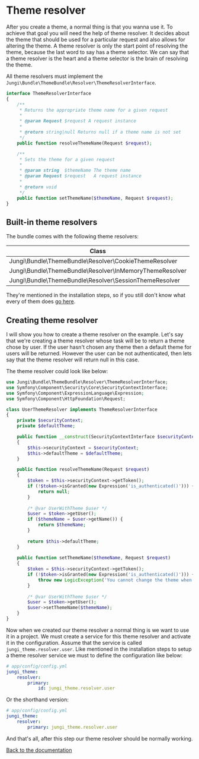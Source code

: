 Theme resolver
==============

After you create a theme, a normal thing is that you wanna use it. To achieve that goal you will need the help of theme 
resolver. It decides about the theme that should be used for a particular request and also allows for altering the theme. 
A theme resolver is only the start point of resolving the theme, because the last word to say has a theme selector. We can 
say that a theme resolver is the heart and a theme selector is the brain of resolving the theme.

All theme resolvers must implement the `Jungi\Bundle\ThemeBundle\Resolver\ThemeResolverInterface`. 

```php
interface ThemeResolverInterface
{
    /**
     * Returns the appropriate theme name for a given request
     *
     * @param Request $request A request instance
     *
     * @return string|null Returns null if a theme name is not set
     */
    public function resolveThemeName(Request $request);

    /**
     * Sets the theme for a given request
     *
     * @param string  $themeName The theme name
     * @param Request $request   A request instance
     *
     * @return void
     */
    public function setThemeName($themeName, Request $request);
}
```

Built-in theme resolvers
------------------------

The bundle comes with the following theme resolvers:

| Class |
| ----- |
| Jungi\Bundle\ThemeBundle\Resolver\CookieThemeResolver |
| Jungi\Bundle\ThemeBundle\Resolver\InMemoryThemeResolver |
| Jungi\Bundle\ThemeBundle\Resolver\SessionThemeResolver |

They're mentioned in the installation steps, so if you still don't know what every of them does [go here](https://github.com/piku235/JungiThemeBundle/tree/master/Resources/doc/installation.md#step-3-configuration).

Creating theme resolver
-----------------------

I will show you how to create a theme resolver on the example. Let's say that we're creating a theme resolver whose task
will be to return a theme chose by user. If the user hasn't chosen any theme then a default theme for users will be 
returned. However the user can be not authenticated, then lets say that the theme resolver will return null in this case.

The theme resolver could look like below:

```php
use Jungi\Bundle\ThemeBundle\Resolver\ThemeResolverInterface;
use Symfony\Component\Security\Core\SecurityContextInterface;
use Symfony\Component\ExpressionLanguage\Expression;
use Symfony\Component\HttpFoundation\Request;

class UserThemeResolver implements ThemeResolverInterface
{
    private $securityContext;
    private $defaultTheme;

    public function __construct(SecurityContextInterface $securityContext, $defaultTheme = null)
    {
        $this->securityContext = $securityContext;
        $this->defaultTheme = $defaultTheme;
    }

    public function resolveThemeName(Request $request)
    {
        $token = $this->securityContext->getToken();
        if (!$token->isGranted(new Expression('is_authenticated()'))) {
            return null;
        } 
        
        /* @var UserWithTheme $user */
        $user = $token->getUser();
        if ($themeName = $user->getName()) {
            return $themeName;
        }
        
        return $this->defaultTheme;
    }
    
    public function setThemeName($themeName, Request $request)
    {
        $token = $this->securityContext->getToken();
        if (!$token->isGranted(new Expression('is_authenticated()'))) {
            throw new LogicException('You cannot change the theme when the user is not authenticated.');
        }
        
        /* @var UserWithTheme $user */
        $user = $token->getUser();
        $user->setThemeName($themeName);
    }
}
```

Now when we created our theme resolver a normal thing is we want to use it in a project. We must create a service
for this theme resolver and activate it in the configuration. Assume that the service is called `jungi_theme.resolver.user`.
Like mentioned in the installation steps to setup a theme resolver service we must to define the configuration like below:

```yml
# app/config/config.yml
jungi_theme:
    resolver:
        primary:
            id: jungi_theme.resolver.user
```

Or the shorthand version:

```yml
# app/config/config.yml
jungi_theme:
    resolver:
        primary: jungi_theme.resolver.user
```

And that's all, after this step our theme resolver should be normally working.

[Back to the documentation](https://github.com/piku235/JungiThemeBundle/blob/master/Resources/doc/index.md)